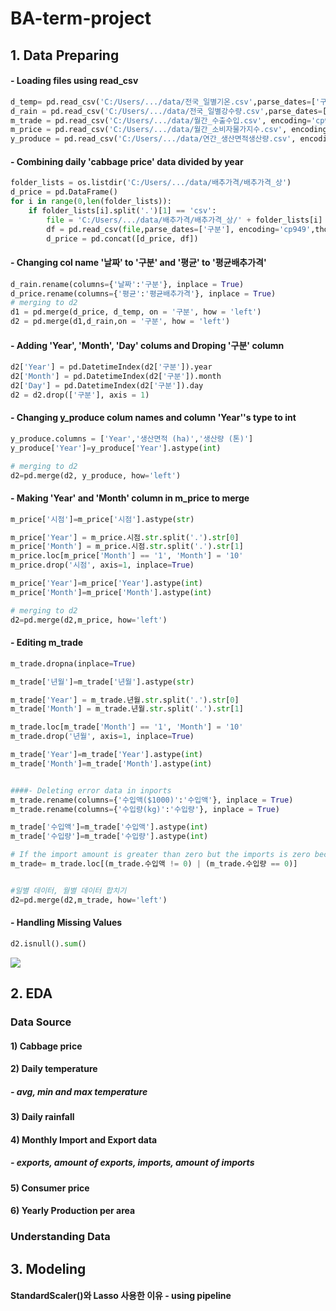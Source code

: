 # BA-term-project
## 1. Data Preparing
#### - Loading files using read_csv
```python
d_temp= pd.read_csv('C:/Users/.../data/전국_일별기온.csv',parse_dates=['구분'], encoding='cp949')
d_rain = pd.read_csv('C:/Users/.../data/전국_일별강수량.csv',parse_dates=['구분'], encoding='cp949')
m_trade = pd.read_csv('C:/Users/.../data/월간_수출수입.csv', encoding='cp949',thousands = ',')
m_price = pd.read_csv('C:/Users/.../data/월간_소비자물가지수.csv', encoding='cp949',thousands = ',')
y_produce = pd.read_csv('C:/Users/.../data/연간_생산면적생산량.csv', encoding='cp949',thousands = ',')
```
#### - Combining daily 'cabbage price' data divided by year
```python
folder_lists = os.listdir('C:/Users/.../data/배추가격/배추가격_상')
d_price = pd.DataFrame()
for i in range(0,len(folder_lists)):
    if folder_lists[i].split('.')[1] == 'csv':
        file = 'C:/Users/.../data/배추가격/배추가격_상/' + folder_lists[i]
        df = pd.read_csv(file,parse_dates=['구분'], encoding='cp949',thousands = ',') 
        d_price = pd.concat([d_price, df])

```


#### - Changing col name '날짜' to '구분' and '평균' to '평균배추가격' 
```python
d_rain.rename(columns={'날짜':'구분'}, inplace = True)
d_price.rename(columns={'평균':'평균배추가격'}, inplace = True)
# merging to d2
d1 = pd.merge(d_price, d_temp, on = '구분', how = 'left')
d2 = pd.merge(d1,d_rain,on = '구분', how = 'left')
```
#### - Adding 'Year', 'Month', 'Day' colums and Droping '구분' column
```python
d2['Year'] = pd.DatetimeIndex(d2['구분']).year
d2['Month'] = pd.DatetimeIndex(d2['구분']).month
d2['Day'] = pd.DatetimeIndex(d2['구분']).day
d2 = d2.drop(['구분'], axis = 1)
```
#### - Changing y_produce colum names and column 'Year''s type to int
```python
y_produce.columns = ['Year','생산면적 (ha)','생산량 (톤)']
y_produce['Year']=y_produce['Year'].astype(int)

# merging to d2
d2=pd.merge(d2, y_produce, how='left')
```
#### - Making 'Year' and 'Month' column in m_price to merge
```python
m_price['시점']=m_price['시점'].astype(str)

m_price['Year'] = m_price.시점.str.split('.').str[0]
m_price['Month'] = m_price.시점.str.split('.').str[1]
m_price.loc[m_price['Month'] == '1', 'Month'] = '10'
m_price.drop('시점', axis=1, inplace=True)

m_price['Year']=m_price['Year'].astype(int)
m_price['Month']=m_price['Month'].astype(int)

# merging to d2
d2=pd.merge(d2,m_price, how='left')
```
#### - Editing m_trade
 ```python
 m_trade.dropna(inplace=True)

m_trade['년월']=m_trade['년월'].astype(str)

m_trade['Year'] = m_trade.년월.str.split('.').str[0]
m_trade['Month'] = m_trade.년월.str.split('.').str[1]

m_trade.loc[m_trade['Month'] == '1', 'Month'] = '10'
m_trade.drop('년월', axis=1, inplace=True)

m_trade['Year']=m_trade['Year'].astype(int)
m_trade['Month']=m_trade['Month'].astype(int)


####- Deleting error data in inports
m_trade.rename(columns={'수입액($1000)':'수입액'}, inplace = True)
m_trade.rename(columns={'수입량(kg)':'수입량'}, inplace = True)

m_trade['수입액']=m_trade['수입액'].astype(int)
m_trade['수입량']=m_trade['수입량'].astype(int)

# If the import amount is greater than zero but the imports is zero because of degree '$1000'
m_trade= m_trade.loc[(m_trade.수입액 != 0) | (m_trade.수입량 == 0)]


#일별 데이터, 월별 데이터 합치기
d2=pd.merge(d2,m_trade, how='left')
 ```
 #### - Handling Missing Values
 ```python
 d2.isnull().sum()
 ```
 <img src="https://github.com/jeonghyoan/BA-term-project/issues/1#issue-1473761730"/>
 

## 2. EDA
### Data Source
#### 1) Cabbage price
#### 2) Daily temperature 
#####  - avg, min and max temperature
#### 3) Daily rainfall
#### 4) Monthly Import and Export data
#####  - exports, amount of exports, imports, amount of imports
#### 5) Consumer price
#### 6) Yearly Production per area
### Understanding Data

## 3. Modeling
#### StandardScaler()와 Lasso 사용한 이유 - using pipeline




